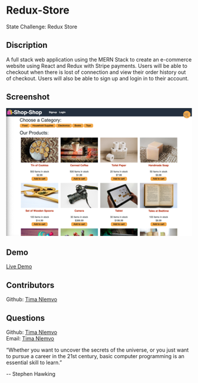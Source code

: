 # Redux-Store
State Challenge: Redux Store

## Discription
A full stack web application using the MERN Stack to create an e-commerce website using React and Redux with Stripe payments. Users will be able to checkout when there is lost of connection and view their order history out of checkout. Users will also be able to sign up and login in to their account.

## Screenshot
<img src = "./client/public/images/ScreenShot.png">

## Demo
[Live Demo](https://cranky-kare-b53816.netlify.app/signup)

## Contributors
Github: [Tima Nlemvo](https://github.com/timanlemvo)



## Questions
Github: [Tima Nlemvo](https://github.com) </br>
Email: [Tima Nlemvo](timanlemvo@gmail.com)


“Whether you want to uncover the secrets of the universe, or you just want to pursue a career in the 21st century, basic computer programming is an essential skill to learn.”


-- Stephen Hawking
